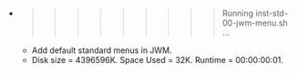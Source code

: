 * >>>>>>>>> Running inst-std-00-jwm-menu.sh ...
  * Add default standard menus in JWM.
  * Disk size = 4396596K. Space Used = 32K. Runtime = 00:00:00:01.
